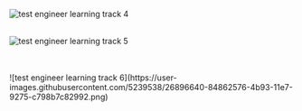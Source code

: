 ![test engineer learning track 4](https://user-images.githubusercontent.com/5239538/26896635-810a8694-4b93-11e7-8731-849bbbc48f1c.png)
<br>
<br>

![test engineer learning track 5](https://user-images.githubusercontent.com/5239538/26896638-82c4373c-4b93-11e7-8da3-cea3c798c15b.png)

<br>
<br>
![test engineer learning track 6](https://user-images.githubusercontent.com/5239538/26896640-84862576-4b93-11e7-9275-c798b7c82992.png)
